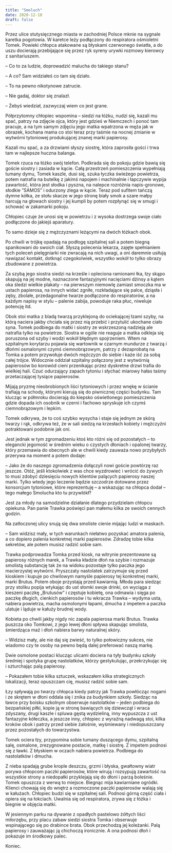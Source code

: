 ```yaml
---
title: "Smoluch"
date: 2020-12-18
draft: false
---
```



Przez ulice stutysięcznego miasta w zachodniej Polsce mknie na sygnale karetka pogotowia. W karetce leży podłączony do respiratora ośmioletni Tomek. Powieki chłopca atakowane są błyskami czerwonego światła, a do uszu docierają przebijające się przez ryk syreny urywki rozmowy kierowcy z sanitariuszem.

– Co to za ludzie, doprowadzić malucha do takiego stanu?

– A co? Sam widziałeś co tam się działo.

– To na pewno nikotynowe zatrucie.

– Nie gadaj, doktor się znalazł.

– Żebyś wiedział, zazwyczaj wiem co jest grane.

Półprzytomny chłopiec wspomina – siedzi na łóżku, nudzi się, kazali mu spać, patrzy na zdjęcie ojca, który jest gdzieś w Niemczech i ponoć tam pracuje, a na tym samym zdjęciu jego matka wpatrzona w męża jak w obrazek, kochana mama co stoi teraz przy taśmie na nocnej zmianie w wytwórni tytoniowej produkującej znanej marki papierosy.

Kazali mu spać, a za drzwiami słyszy siostrę, która zaprosiła gości i trwa tam w najlepsze huczna balanga.

Tomek rzuca na łóżko swój telefon. Podkrada się do pokoju gdzie bawią się goście siostry i zasiada w kącie. Całą przestrzeń pomieszczenia wypełniają tumany dymu, Tomek kaszle, dusi się, szuka łyczka świeżego powietrza, potem natrafia na butelkę z jakimś napojem i machinalnie i łapczywie wypija zawartość, która jest słodka i pyszna, na nalepce rozróżnia napis-gronowe, słodkie ”SAMOS” i odurzony zlega w kącie. Teraz pod sufitem tańczą dymne kółka, ze stołu skacze w jego stronę biały smok a szare małpy harcują na głowach siostry i jej kumpli by potem rozpłynąć się w smugi i schować w zakamarki pokoju.

Chłopiec czuje że unosi się w powietrzu i z wysoka dostrzega swoje ciało podłączone do jakiejś aparatury.

To samo dzieje się z mężczyznami leżącymi na dwóch łóżkach obok.

Po chwili w trójkę opadają na podłogę szpitalnej sali a potem biegną spanikowani do swoich ciał. Słyszą polecenia lekarza, zajęte spełnianiem tych poleceń pielęgniarki nie zwracają na nich uwagi, a oni daremnie usiłują nawiązać kontakt, dotknąć czegokolwiek, wszystko wokół to tylko obrazy zbudowane z powietrza.

Za szybą jego siostra siedzi na krześle i opleciona ramionami łka, łzy skąpo skapują na jej modne, naznaczone fantazyjnymi nacięciami dżinsy a kątem oka śledzi wielkie plakaty – na pierwszym niemowlę zamiast smoczka ma w ustach papierosa, na innych widać zgniłe, rozkładające się palce, dziąsła i zęby, zbolałe, przedagonalne twarze podłączone do respiratorów, a na każdym napisy w stylu – palenie zabija, powoduje raka płuc, niweluje potencję itd.

Obok stoi matka z bladą twarzą przyklejoną do ociekającej łzami szyby, na którą naciera jakby chciała się przez nią przebić i przytulić ukochane ciało syna. Tomek podbiega do matki i siostry ze wskrzeszoną nadzieją ale natrafia tylko na powietrze. Siostra w ogóle nie reaguje a matka odkleja się poruszona od szyby i wodzi wokół błędnym spojrzeniem. Wtem na szpitalnym korytarzu pojawia się wartownik w czarnym mundurze z twarzą i dłońmi osmalonymi czymś ciemnobrązowym, patrzy z dezaprobatą na Tomka a potem przywołuje dwóch mężczyzn do siebie i każe iść za sobą całej trójce. Widocznie oddział szpitalny połączony jest z wytwórnią papierosów bo korowód cieni przenikając przez dyskretne drzwi trafia do wielkiej hali. Czuć odurzający zapach tytoniu i słychać miarowy hałas taśmy przetaczającej tysiące papierosów.

Mijają pryzmę nieobrobionych liści tytoniowych i przez wnękę w ścianie trafiają na schody, którymi kierują się do piwnicznej części budynku. Tam klucząc w półmroku docierają do kiepsko oświetlonego pomieszczenia gdzie dopada ich osobnik w czerni i fachowo spryskuje ich czymś ciemnobrązowym i lepkim.

Tomek odkrywa, że to coś szybko wysycha i staje się jednym ze skórą twarzy i rąk, odkrywa też, że w sali siedzą na krzesłach kobiety i mężczyźni potraktowani podobnie jak oni.

Jest jednak w tym zgromadzeniu ktoś kto różni się od pozostałych – to elegancki jegomość w średnim wieku o czystych dłoniach i opalonej twarzy, który przemawia do obecnych ale w chwili kiedy zauważa nowo przybyłych przerywa na moment a potem dodaje:

– Jako że do naszego zgromadzenia dołączyli nowi goście powtórzę raz jeszcze. Otóż, jeśli ktokolwiek z was chce wyzdrowieć i wrócić do żywych to musi zdobyć dziesięciu nowych klientów palących papierosy naszej marki. Tylko wtedy jego leczenie będzie szczodrze dotowane przez konsorcjum tytoniowe, które reprezentuję – a wskazując na chłopca dodał – tego małego Smolucha kto tu przywlókł?

Jest za młody na samodzielne działanie dlatego przydzielam chłopcu opiekuna. Pan panie Trawka poświęci pan małemu kilka ze swoich cennych godzin.

Na zatłoczonej ulicy snują się dwa smoliste cienie mijając ludzi w maskach.

– Sam widzisz mały, w tych warunkach niełatwo pozyskać amatora palenia, a co dopiero palenia konkretnej marki papierosów. Zdradzę tobie kilka sekretów, ale potem musisz radzić sobie sam.

Trawka podprowadza Tomka przed kiosk, na witrynie prezentowane są papierosy różnych marek, a Trawka kładzie dłoń na szybie i rozmazuje smolistą substancję tak że na widoku pozostaje tylko paczka jego macierzystej wytwórni. Pryszczaty nastolatek zatrzymuje się przed kioskiem i kupuje po chwilowym namyśle papierosy tej konkretnej marki, marki Brutus. Potem oboje przystają przed kawiarnią. Młoda para siedząc przy stoliku popija wtykając do ust słomki swoje drinki, on wyciąga z kieszeni paczkę „Brutusów” i częstuje kobietę, ona odmawia i sięga po paczkę długich, cienkich papierosów i tu wkracza Trawka – wydyma usta, nabiera powietrza, macha osmolonymi łapami, dmucha z impetem a paczka ulatuje i ląduje w kałuży brudnej wody.

Kobieta po chwili jakby nigdy nic zapala papierosa marki Brutus. Trawka puszcza oko Tomkowi, z jego lewej dłoni spływa skapując smolista, śmierdząca maź i dłoń nabiera barwy naturalnej skóry.

– Widzisz mały, ale nie daj się zwieść, to tylko połowiczny sukces, nie wiadomo czy te osoby na pewno będą dalej preferować naszą markę.

Dwie osmolone postaci klucząc ulicami dociera na tyły budynku szkoły średniej i spotyka grupę nastolatków, którzy gestykulując, przekrzykując się i szturchając palą papierosy.

– Pokazałem tobie kilka sztuczek, wskazałem kilka strategicznych lokalizacji, teraz opuszczam cię, musisz radzić sobie sam.

Łzy spływają po twarzy chłopca kiedy patrzy jak Trawka powłócząc nogami i ze skrętem w dłoni oddala się i znika za budynkiem szkoły. Siedząc na ławce przy boisku szkolnym obserwuje nastolatków – jeden podbiega do bezpańskiej piłki, kopie ją w stronę bawiących się dziewcząt i wraca zdyszany, drugi kaszle i spluwa gęstą wydzieliną, inny wypuszcza z ust fantazyjne kółeczka, a jeszcze inny, chłopiec z wyraźną nadwagą stoi, kilka kroków obok i patrzy przed siebie żałośnie, wyśmiewany i niedopuszczany przez pozostałych do towarzystwa.

Tomek ociera łzy, przypomina sobie tumany duszącego dymu, szpitalną salę, osmalone, zrezygnowane postacie, matkę i siostrę. Z impetem podnosi się z ławki. Z błyskiem w oczach nabiera powietrza. Podbiega do nastolatków i dmucha.

Z nieba spadają grube krople deszczu, grzmi i błyska, gwałtowny wiatr porywa chłopcom paczki papierosów, które wirują i rozsypują zawartość na wszystkie strony a niedopałki przyklejają się do dłoni i parzą boleśnie. Tomek opuszcza z werwą to miejsce. Biegnąc mija kawiarniane ogródki. Klienci chowają się do wnętrz a rozmoczone paczki papierosów walają się w kałużach. Chłopiec budzi się w szpitalnej sali. Podnosi górną część ciała i opiera się na łokciach. Uwalnia się od respiratora, zrywa się z łóżka i biegnie w objęcia matki.

W jesiennym parku na dywanie z opadłych pastelowo żółtych liści miłorzębu, przy placu zabaw siedzi siostra Tomka i obserwuje wspinającego się po drabince brata. Obok przechodzą jej koleżanki. Palą papierosy i zauważając ją chichoczą ironicznie. A ona podnosi dłoń i pokazuje im środkowy palec.

Koniec.